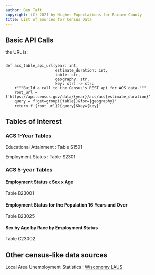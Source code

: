 ```yaml
---
author: Ben Taft
copyright: (C) 2021 by Higher Expectations for Racine County
title: List of Sources for Census Data
---
```


## Basic API Calls

the URL is:
```{python}

def acs_table_api_url(year: int,
                      estimate_duration: int,
                      table: str,
                      geography: str,
                      key: str) -> str:
    r"""Build a call to the Census's REST api for ACS data."""
    root_url = f'https://api.census.gov/data/{year}/acs/acs{estimate_duration}'
    query = f'get=group({table})&for={geography}'
    return f'{root_url}?{query}&key={key}'

```

## Tables of Interest

### ACS 1-Year Tables

Educational Attainment
: Table S1501

Employment Status
: Table S2301

### ACS 5-year Tables

#### Employment Status `x` Sex `x` Age
Table B23001

#### Employment Status for the Population 16 Years and Over
Table B23025

#### Sex by Age by Race by Employment Status
Table C23002
## Other census-like data sources

Local Area Unemployment Statistics
: [Wisconomy LAUS](https://jobcenterofwisconsin.com/wisconomy/pub/laus.htm)
